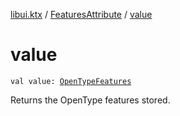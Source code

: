 [libui.ktx](../index.md) / [FeaturesAttribute](index.md) / [value](./value.md)

# value

`val value: `[`OpenTypeFeatures`](../-open-type-features/index.md)

Returns the OpenType features stored.

